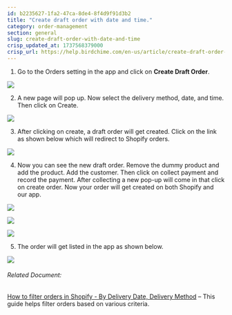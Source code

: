 ```yaml
---
id: b2235627-1fa2-47ca-8de4-8f4d9f91d3b2
title: "Create draft order with date and time."
category: order-management
section: general
slug: create-draft-order-with-date-and-time
crisp_updated_at: 1737568379000
crisp_url: https://help.birdchime.com/en-us/article/create-draft-order-with-date-and-time-1i8tjop/
---
```


1. Go to the Orders setting in the app and click on **Create Draft Order**.

![](https://storage.crisp.chat/users/helpdesk/website/ca826b447482b000/draft-order_g40ej7.jpg)

2. A new page will pop up. Now select the delivery method, date, and time. Then click on Create.

![](https://storage.crisp.chat/users/helpdesk/website/ca826b447482b000/draftorder-create_1d46eek.png)

3. After clicking on create, a draft order will get created. Click on the link as shown below which will redirect to Shopify orders.

![](https://storage.crisp.chat/users/helpdesk/website/ca826b447482b000/screenshot-2025-01-13-204826_s17b20.png)

4. Now you can see the new draft order. Remove the dummy product and add the product. Add the customer. Then click on collect payment and record the payment. After collecting a new pop-up will come in that click on create order. Now your order will get created on both Shopify and our app.

![](https://storage.crisp.chat/users/helpdesk/website/ca826b447482b000/screenshot-2023-03-07-at-12225_1hpj5bw.png)

![](https://storage.crisp.chat/users/helpdesk/website/ca826b447482b000/screenshot-2023-03-07-at-12272_13sjfkx.png)

![](https://storage.crisp.chat/users/helpdesk/website/ca826b447482b000/screenshot-2023-03-07-at-12282_rdkb0g.png)

5. The order will get listed in the app as shown below.

![](https://storage.crisp.chat/users/helpdesk/website/ca826b447482b000/screenshot-2023-03-07-at-12302_1nouoqt.png)

###### Related Document:

[How to filter orders in Shopify - By Delivery Date, Delivery Method](https://help.birdchime.com/en-us/article/how-to-filter-orders-in-shopify-by-delivery-date-delivery-method-1x0uebf/) – This guide helps filter orders based on various criteria.

